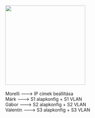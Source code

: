 <h1>
  <img src="https://camo.githubusercontent.com/8bf6f6d78abc81fcf9c49f10649423e73ea44bc248e83aaae8759d401c829a84/68747470733a2f2f70687973696373677572756b756c2e66696c65732e776f726470726573732e636f6d2f323031392f30322f6368617261637465722d312e676966" width="250px"/>
</h1>

Morelli ---> IP címek beállítása  
Márk ---> S1 alapkonfig + S1 VLAN  
Gábor ---> S2 alapkonfig + S2 VLAN  
Valentin ---> S3 alapkonfig + S3 VLAN
